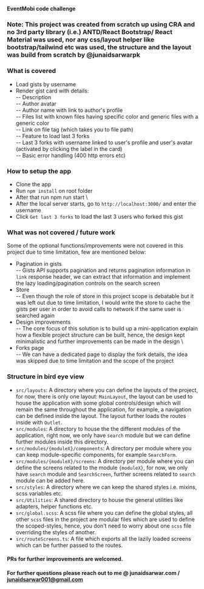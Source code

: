 #### EventMobi code challenge

### ****Note: This project was created from scratch up using CRA and no 3rd party library (i.e.) ANTD/React Bootstrap/ React Material was used, nor any css/layout helper like bootstrap/tailwind etc was used, the structure and the layout was build from scratch by @junaidsarwarpk****

### What is covered

- Load gists by username
- Render gist card with details: \
   -- Description \
   -- Author avatar \
   -- Author name with link to author's profile \
   -- Files list with known files having specific color and generic files with a generic color \
   -- Link on file tag (which takes you to file path) \
   -- Feature to load last 3 forks \
   -- Last 3 forks with username linked to user's profile and user's avatar (activated by clicking the label in the card) \
   -- Basic error handling (400 http errors etc)

### How to setup the app

- Clone the app
- Run `npm install` on root folder
- After that run npm run start \
- After the local server starts, go to `http://localhost:3000/` and enter the username
- Click `Get last 3 forks` to load the last 3 users who forked this gist

### What was not covered / future work
Some of the optional functions/improvements were not covered in this project due to time limitation, few are mentioned below:

- Pagination in gists \
    -- Gists API supports pagination and returns pagination information in `link` response header, we can extract that information and implement the lazy loading/pagination controls on the search screen
- Store \
    -- Even though the role of store in this project scope is debatable but it was left out due to time limitation, I would write the store to cache the gists per user in order to avoid calls to network if the same user is searched again
- Design improvements \
    -- The core focus of this solution is to build up a mini-application explain how a flexible project structure can be built, hence, the design kept minimalistic and further improvements can be made in the design \
- Forks page \
    -- We can have a dedicated page to display the fork details, the idea was skipped due to time limitation and the scope of the project


### Structure in bird eye view

- `src/layouts`: A directory where you can define the layouts of the project, for now, there is only one layout: `MainLayout`, the layout can be used to house the application with some global controls/design which will remain the same throughout the application, for example, a navigation can be defined inside the layout. The layout further loads the routes inside with `Outlet`.
- `src/modules`: A directory to house the the different modules of the application, right now, we only have `search` module but we can define further modules inside this directory.
- `src/modules/{moduleX}/components`: A directory per module where you can keep module-specific components, for example `SearchForm`.
- `src/modules/{moduleX}/screens`: A directory per module where you can define the screens related to the module `{moduleX}`, for now, we only have `search` module and `SearchScreen`, further screens related to `search` module can be added here.
- `src/styles`: A directory where we can keep the shared styles i.e. mixins, scss variables etc.
- `src/Utilities`: A shared directory to house the general utilities like adapters, helper functions etc.
- `src/global.scss`: A scss file where you can define the global styles, all other `scss` files in the project are modular files which are used to define the scoped-styles, hence, you don't need to worry about one `scss` file overriding the styles of another.
- `src/routeScreens.ts`: A file which exports all the lazily loaded screens which can be further passed to the routes.

#### PRs for further improvements are welcomed.
#### For further questions please reach out to me @ junaidsarwar.com / junaidsarwar001@gmail.com

